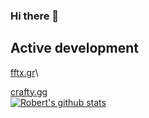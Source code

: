 ### Hi there 👋
## Active development

[fftx.gr](https://fttx.gr)\

[crafty.gg](https:/crafty.gg)\
[![Robert's github stats](https://github-readme-stats.vercel.app/api?username=treboryx&theme=dark&show_icons=true)](https://github.com/treboryx)
<!-- [![Robert's wakatime stats](https://github-readme-stats.vercel.app/api/wakatime?username=treboryx)](https://github.com/treboryx) -->
